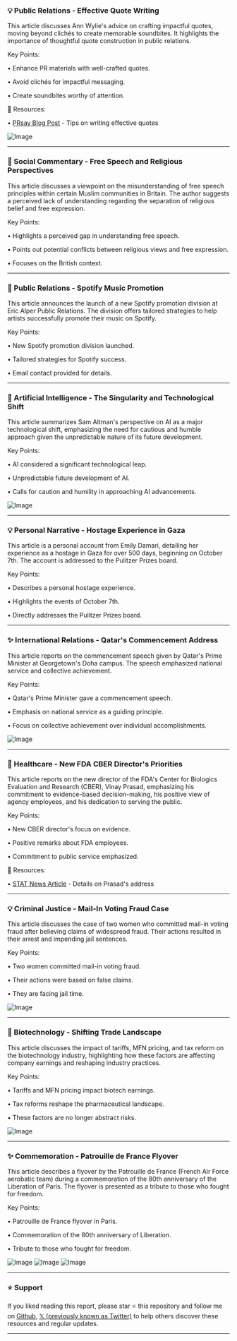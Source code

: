 ### 💡 Public Relations - Effective Quote Writing

This article discusses Ann Wylie's advice on crafting impactful quotes, moving beyond clichés to create memorable soundbites.  It highlights the importance of thoughtful quote construction in public relations.

Key Points:

•  Enhance PR materials with well-crafted quotes.


•  Avoid clichés for impactful messaging.


•  Create soundbites worthy of attention.


🔗 Resources:

• [PRsay Blog Post](https://bit.ly/42P6hW4) -  Tips on writing effective quotes


![Image](https://pbs.twimg.com/media/Gqg8KtQWIAAwpjE?format=jpg&name=small)


---

### 🤖 Social Commentary - Free Speech and Religious Perspectives

This article discusses a viewpoint on the misunderstanding of free speech principles within certain Muslim communities in Britain. The author suggests a perceived lack of understanding regarding the separation of religious belief and free expression.

Key Points:

•  Highlights a perceived gap in understanding free speech.


•  Points out potential conflicts between religious views and free expression.


•  Focuses on the British context.



---

### 🚀 Public Relations - Spotify Music Promotion

This article announces the launch of a new Spotify promotion division at Eric Alper Public Relations.  The division offers tailored strategies to help artists successfully promote their music on Spotify.

Key Points:

• New Spotify promotion division launched.


• Tailored strategies for Spotify success.


• Email contact provided for details.


---

### 🤖 Artificial Intelligence - The Singularity and Technological Shift

This article summarizes Sam Altman's perspective on AI as a major technological shift, emphasizing the need for cautious and humble approach given the unpredictable nature of its future development.

Key Points:

• AI considered a significant technological leap.


•  Unpredictable future development of AI.


•  Calls for caution and humility in approaching AI advancements.


![Image](https://pbs.twimg.com/amplify_video_thumb/1920594182013661184/img/MOpnhXCrwMVag0XN.jpg)


---

### 💡 Personal Narrative - Hostage Experience in Gaza

This article is a personal account from Emily Damari, detailing her experience as a hostage in Gaza for over 500 days, beginning on October 7th.  The account is addressed to the Pulitzer Prizes board.

Key Points:

•  Describes a personal hostage experience.


•  Highlights the events of October 7th.


•  Directly addresses the Pulitzer Prizes board.



---

### ✨ International Relations - Qatar's Commencement Address

This article reports on the commencement speech given by Qatar's Prime Minister at Georgetown's Doha campus. The speech emphasized national service and collective achievement.

Key Points:

•  Qatar's Prime Minister gave a commencement speech.


•  Emphasis on national service as a guiding principle.


•  Focus on collective achievement over individual accomplishments.


![Image](https://pbs.twimg.com/ext_tw_video_thumb/1920515699824316417/pu/img/Ku2sA6Ag01_RcgZx.jpg)


---

### 🤖 Healthcare - New FDA CBER Director's Priorities

This article reports on the new director of the FDA's Center for Biologics Evaluation and Research (CBER), Vinay Prasad, emphasizing his commitment to evidence-based decision-making, his positive view of agency employees, and his dedication to serving the public.

Key Points:

•  New CBER director's focus on evidence.


•  Positive remarks about FDA employees.


•  Commitment to public service emphasized.


🔗 Resources:

• [STAT News Article](https://t.co/Jkt1ZyrEJL) -  Details on Prasad's address


---

### 💡 Criminal Justice - Mail-In Voting Fraud Case

This article discusses the case of two women who committed mail-in voting fraud after believing claims of widespread fraud.  Their actions resulted in their arrest and impending jail sentences.

Key Points:

•  Two women committed mail-in voting fraud.


•  Their actions were based on false claims.


•  They are facing jail time.


![Image](https://pbs.twimg.com/media/GqdGfBnWIAAXlW3?format=jpg&name=medium)


---

### 🤖 Biotechnology - Shifting Trade Landscape

This article discusses the impact of tariffs, MFN pricing, and tax reform on the biotechnology industry, highlighting how these factors are affecting company earnings and reshaping industry practices.

Key Points:

• Tariffs and MFN pricing impact biotech earnings.


• Tax reforms reshape the pharmaceutical landscape.


•  These factors are no longer abstract risks.


![Image](https://pbs.twimg.com/media/GqdB4wsXQAA7WA-?format=jpg&name=small)


---

### ✨ Commemoration - Patrouille de France Flyover

This article describes a flyover by the Patrouille de France (French Air Force aerobatic team) during a commemoration of the 80th anniversary of the Liberation of Paris. The flyover is presented as a tribute to those who fought for freedom.

Key Points:

•  Patrouille de France flyover in Paris.


•  Commemoration of the 80th anniversary of Liberation.


•  Tribute to those who fought for freedom.


![Image](https://pbs.twimg.com/media/GqcmOmxWcAEETmE?format=jpg&name=small)
![Image](https://pbs.twimg.com/media/GqcmOnUXYAIxBvd?format=jpg&name=small)
![Image](https://pbs.twimg.com/media/GqcmOm1XkAAeqFi?format=jpg&name=360x360)


---

### ⭐️ Support

If you liked reading this report, please star ⭐️ this repository and follow me on [Github](https://github.com/Drix10), [𝕏 (previously known as Twitter)](https://x.com/DRIX_10_) to help others discover these resources and regular updates.

---